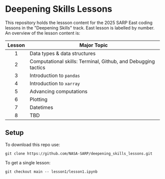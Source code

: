 # Deepening Skills Lessons

This repository holds the lessson content for the 2025 SARP East coding lessons in the "Deepening Skills" track. East lesson is labelled by number. An overview of the lesson content is:

| Lesson | Major Topic |
| :---: |--- |
| 1 | Data types & data structures |
| 2 | Computational skills: Terminal, Github, and Debugging tactics |
| 3 | Introduction to `pandas` |
| 4 | Introduction to `xarray` |
| 5 | Advancing computations |
| 6 | Plotting |
| 7 | Datetimes |
| 8 | TBD |

## Setup

To download this repo use:

```
git clone https://github.com/NASA-SARP/deepening_skills_lessons.git
```

To get a single lesson:
```
git checkout main -- lesson1/lesson1.ipynb
```
